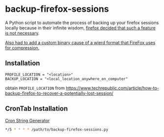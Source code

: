 # backup-firefox-sessions

A Python script to automate the process of backing up your firefox sessions locally because in their infinite wisdom, [firefox decided that such a feature is not necessary](https://support.mozilla.org/en-US/questions/1204253).

[Also had to add a custom binary cause of a wierd format that FireFox uses for compression.](https://superuser.com/a/1563665)

## Installation

```.dotenv
PROFILE_LOCATION = "<location>"
BACKUP_LOCATION = "<local_location_anywhere_on_computer"
```

obtain `PROFILE_LOCATION` from https://www.techrepublic.com/article/how-to-backup-firefox-to-recover-a-potentially-lost-session/

## CronTab Installation
[Cron String Generator](https://crontab.guru/)
```bash
*/5 * * * * /path/to/backup-firefox-sessions.py
```